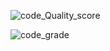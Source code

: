 
![code_Quality_score](https://www.code-inspector.com/project/27644/score/svg) 


![code_grade](https://www.code-inspector.com/project/27644/status/svg)
